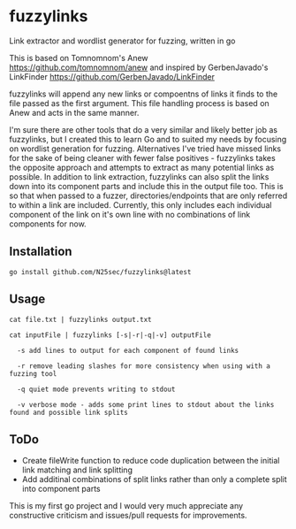 # fuzzylinks
Link extractor and wordlist generator for fuzzing, written in go

This is based on Tomnomnom's Anew https://github.com/tomnomnom/anew and inspired by GerbenJavado's LinkFinder https://github.com/GerbenJavado/LinkFinder

fuzzylinks will append any new links or compoentns of links it finds to the file passed as the first argument. This file handling process is based on Anew and acts in the same manner. 

I'm sure there are other tools that do a very similar and likely better job as fuzzylinks, but I created this to learn Go and to suited my needs by focusing on wordlist generation for fuzzing. Alternatives I've tried have missed links for the sake of being cleaner with fewer false positives - fuzzylinks takes the opposite approach and attempts to extract as many potential links as possible.
In addition to link extraction, fuzzylinks can also split the links down into its component parts and include this in the output file too. This is so that when passed to a fuzzer, directories/endpoints that are only referred to within a link are included. Currently, this only includes each individual component of the link on it's own line with no combinations of link components for now.


## Installation
`go install github.com/N25sec/fuzzylinks@latest`

## Usage
`cat file.txt | fuzzylinks output.txt`
```
cat inputFile | fuzzylinks [-s|-r|-q|-v] outputFile

  -s add lines to output for each component of found links
  
  -r remove leading slashes for more consistency when using with a fuzzing tool

  -q quiet mode prevents writing to stdout

  -v verbose mode - adds some print lines to stdout about the links found and possible link splits
```

## ToDo
- Create fileWrite function to reduce code duplication between the initial link matching and link splitting
- Add additinal combinations of split links rather than only a complete split into component parts


This is my first go project and I would very much appreciate any constructive criticism and issues/pull requests for improvements.

